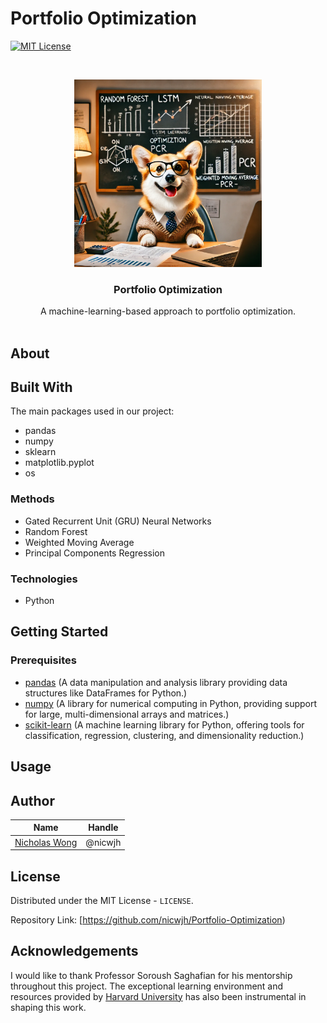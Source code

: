 # Portfolio Optimization 

[![MIT License][license-shield]][license-url]


<br />
<p align="center">
  <a href="https://github.com/othneildrew/Best-README-Template">
    <img src="https://github.com/nicwjh/Portfolio-Optimization/blob/main/figures/project_logo_old.png" alt="Logo" width="300" height="300">
  </a>

  <h3 align="center">Portfolio Optimization</h3>

  <p align="center">
    A machine-learning-based approach to portfolio optimization.
    <br />
    <br />
  </p>
</p>



## About



## Built With

The main packages used in our project:
* pandas
* numpy
* sklearn
* matplotlib.pyplot
* os

### Methods 
* Gated Recurrent Unit (GRU) Neural Networks
* Random Forest
* Weighted Moving Average
* Principal Components Regression

### Technologies 
* Python

## Getting Started


### Prerequisites

- [pandas](https://pandas.pydata.org/) (A data manipulation and analysis library providing data structures like DataFrames for Python.)
- [numpy](https://numpy.org/) (A library for numerical computing in Python, providing support for large, multi-dimensional arrays and matrices.)
- [scikit-learn](https://scikit-learn.org/) (A machine learning library for Python, offering tools for classification, regression, clustering, and dimensionality reduction.)

## Usage



## Author
|Name     |  Handle   | 
|---------|-----------------|
|[Nicholas Wong](https://github.com/nicwjh)| @nicwjh        |

## License
Distributed under the MIT License - `LICENSE`. 

Repository  Link: [https://github.com/nicwjh/Portfolio-Optimization)

## Acknowledgements
I would like to thank Professor Soroush Saghafian for his mentorship throughout this project. The exceptional learning environment and resources provided by [Harvard University](https://github.com/harvard) has also been instrumental in shaping this work. 

[license-shield]: https://img.shields.io/github/license/othneildrew/Best-README-Template.svg?style=for-the-badge
[license-url]: https://opensource.org/licenses/MIT
